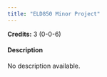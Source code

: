 ```yaml
---
title: "ELD850 Minor Project"
---
```

**Credits:** 3 (0-0-6)

#### Description
No description available.